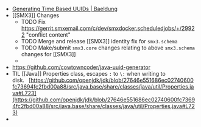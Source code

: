 - [Generating Time Based UUIDs | Baeldung](https://www.baeldung.com/java-generating-time-based-uuids)
- [[SMX3]] Changes
	- TODO Fix https://gerrit.smxemail.com/c/dev/smxdocker.scheduledjobs/+/29922 "conflict content"
	- TODO Merge and release [[SMX3]] identity fix for `smx3.schema`
	- TODO Make/submit `smx3.core` changes relating to above `smx3.schema` changes for [[SMX3]]
	-
- https://github.com/cowtowncoder/java-uuid-generator
- TIL [[Java]] Properties class, escapes `:` to `\:` when writing to disk.   [https://github.com/openjdk/jdk/blob/27646e551686ec02740600fc73694fc2fbd00a88/src/java.base/share/classes/java/util/Properties.java#L723](https://github.com/openjdk/jdk/blob/27646e551686ec02740600fc73694fc2fbd00a88/src/java.base/share/classes/java/util/Properties.java#L723)
-
